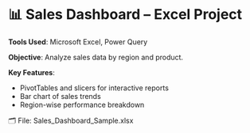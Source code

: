 # 📊 Sales Dashboard – Excel Project

**Tools Used**: Microsoft Excel, Power Query

**Objective**: Analyze sales data by region and product.

**Key Features**:
- PivotTables and slicers for interactive reports
- Bar chart of sales trends
- Region-wise performance breakdown

🗂️ File: Sales_Dashboard_Sample.xlsx
